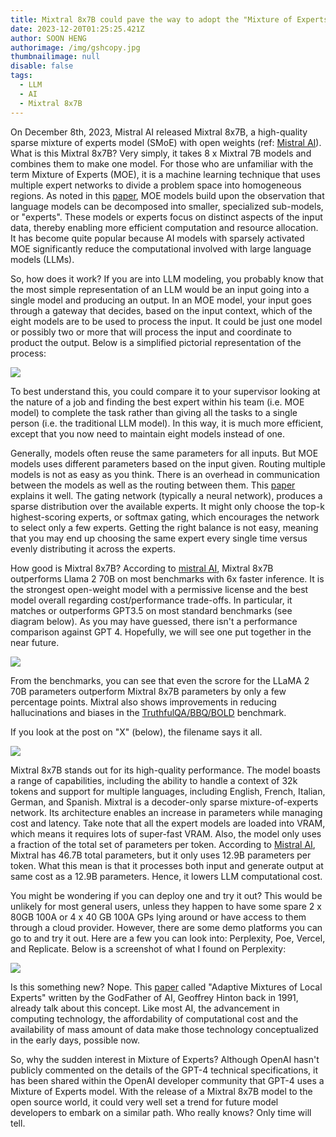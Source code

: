 ```yaml
---
title: Mixtral 8x7B could pave the way to adopt the "Mixture of Experts" model
date: 2023-12-20T01:25:25.421Z
author: SOON HENG
authorimage: /img/gshcopy.jpg
thumbnailimage: null
disable: false
tags:
  - LLM
  - AI
  - Mixtral 8x7B
---
```

On December 8th, 2023, Mistral AI released Mixtral 8x7B, a high-quality sparse mixture of experts model (SMoE) with open weights (ref: [Mistral AI](https://mistral.ai/news/mixtral-of-experts/)). What is this Mixtral 8x7B? Very simply, it takes 8 x Mixtral 7B models and combines them to make one model. For those who are unfamiliar with the term Mixture of Experts (MOE), it is a machine learning technique that uses multiple expert networks to divide a problem space into homogeneous regions. As noted in this [paper](https://arxiv.org/pdf/2305.14705.pdf), MOE models build upon the observation that language models can be decomposed into smaller, specialized sub-models, or "experts". These models or experts focus on distinct aspects of the input data, thereby enabling more efficient computation and resource allocation. It has become quite popular because AI models with sparsely activated MOE significantly reduce the computational involved with large language models (LLMs).

So, how does it work? If you are into LLM modeling, you probably know that the most simple representation of an LLM would be an input going into a single model and producing an output. In an MOE model, your input goes through a gateway that decides, based on the input context, which of the eight models are to be used to process the input. It could be just one model or possibly two or more that will process the input and coordinate to product the output. Below is a simplified pictorial representation of the process:

[![](https://soonhengblog.files.wordpress.com/2023/12/image-6.png?w=900)](https://soonhengblog.files.wordpress.com/2023/12/image-6.png)

To best understand this, you could compare it to your supervisor looking at the nature of a job and finding the best expert within his team (i.e. MOE model) to complete the task rather than giving all the tasks to a single person (i.e. the traditional LLM model). In this way, it is much more efficient, except that you now need to maintain eight models instead of one.

Generally, models often reuse the same parameters for all inputs. But MOE models uses different parameters based on the input given. Routing multiple models is not as easy as you think. There is an overhead in communication between the models as well as the routing between them. This [paper](https://arxiv.org/abs/2101.03961) explains it well. The gating network (typically a neural network), produces a sparse distribution over the available experts. It might only choose the top-k highest-scoring experts, or softmax gating, which encourages the network to select only a few experts. Getting the right balance is not easy, meaning that you may end up choosing the same expert every single time versus evenly distributing it across the experts.

How good is Mixtral 8x7B? According to [mistral AI](https://mistral.ai/news/mixtral-of-experts/), Mixtral 8x7B outperforms Llama 2 70B on most benchmarks with 6x faster inference. It is the strongest open-weight model with a permissive license and the best model overall regarding cost/performance trade-offs. In particular, it matches or outperforms GPT3.5 on most standard benchmarks (see diagram below). As you may have guessed, there isn't a performance comparison against GPT 4. Hopefully, we will see one put together in the near future.

[![](https://soonhengblog.files.wordpress.com/2023/12/image-7.png?w=890)](https://soonhengblog.files.wordpress.com/2023/12/image-7.png)

From the benchmarks, you can see that even the scrore for the LLaMA 2 70B parameters outperform Mixtral 8x7B parameters by only a few percentage points. Mixtral also shows improvements in reducing hallucinations and biases in the [TruthfulQA/BBQ/BOLD](https://mistral.ai/news/mixtral-of-experts/) benchmark.

If you look at the post on "X" (below), the filename says it all.

[![](https://soonhengblog.files.wordpress.com/2023/12/image-8.png?w=521)](https://soonhengblog.files.wordpress.com/2023/12/image-8.png)

Mixtral 8x7B stands out for its high-quality performance. The model boasts a range of capabilities, including the ability to handle a context of 32k tokens and support for multiple languages, including English, French, Italian, German, and Spanish. Mixtral is a decoder-only sparse mixture-of-experts network. Its architecture enables an increase in parameters while managing cost and latency. Take note that all the expert models are loaded into VRAM, which means it requires lots of super-fast VRAM. Also, the model only uses a fraction of the total set of parameters per token. According to [Mistral AI](https://mistral.ai/news/mixtral-of-experts/), Mixtral has 46.7B total parameters, but it only uses 12.9B parameters per token. What this mean is that it processes both input and generate output at same cost as a 12.9B parameters. Hence, it lowers LLM computational cost.

You might be wondering if you can deploy one and try it out? This would be unlikely for most general users, unless they happen to have some spare 2 x 80GB 100A or 4 x 40 GB 100A GPs lying around or have access to them through a cloud provider. However, there are some demo platforms you can go to and try it out. Here are a few you can look into: Perplexity, Poe, Vercel, and Replicate. Below is a screenshot of what I found on Perplexity:

[![](https://soonhengblog.files.wordpress.com/2023/12/image-5.png?w=1024)](https://soonhengblog.files.wordpress.com/2023/12/image-5.png)

Is this something new? Nope. This [paper](https://ieeexplore.ieee.org/document/6797059) called "Adaptive Mixtures of Local Experts" written by the GodFather of AI, Geoffrey Hinton back in 1991, already talk about this concept. Like most AI, the advancement in computing technology, the affordability of computational cost and the availability of mass amount of data make those technology conceptualized in the early days, possible now. 

So, why the sudden interest in Mixture of Experts? Although OpenAI hasn't publicly commented on the details of the GPT-4 technical specifications, it has been shared within the OpenAI developer community that GPT-4 uses a Mixture of Experts model. With the release of a Mixtral 8x7B model to the open source world, it could very well set a trend for future model developers to embark on a similar path. Who really knows? Only time will tell.